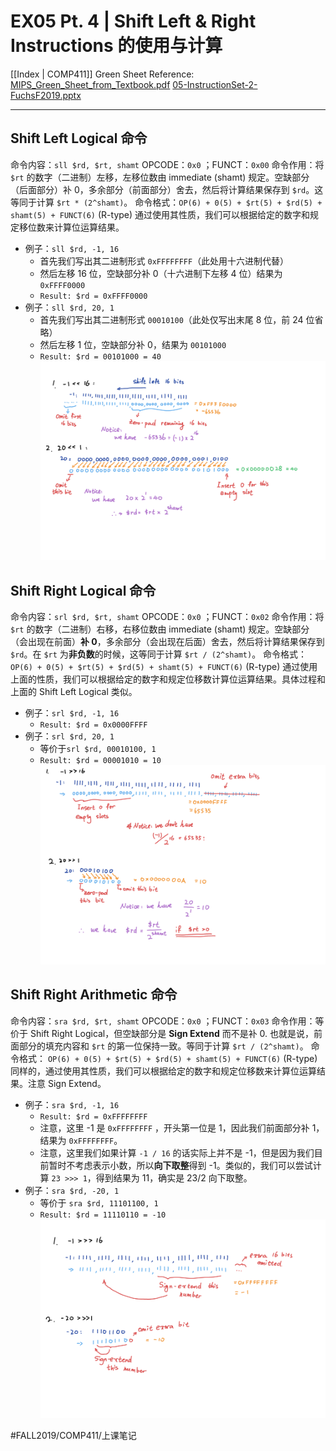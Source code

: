 # EX05 Pt. 4 | Shift Left & Right Instructions 的使用与计算
[[Index | COMP411]]
Green Sheet Reference:
<a href='MIPS_Green_Sheet_from_Textbook.pdf'>MIPS_Green_Sheet_from_Textbook.pdf</a>
<a href='05-InstructionSet-2-FuchsF2019.pptx'>05-InstructionSet-2-FuchsF2019.pptx</a>
- - - -
## Shift Left Logical 命令
命令内容：`sll $rd, $rt, shamt`
OPCODE：`0x0` ；FUNCT：`0x00` 
命令作用：将 `$rt` 的数字（二进制）左移，左移位数由 immediate (shamt) 规定。空缺部分（后面部分）补 0，多余部分（前面部分）舍去，然后将计算结果保存到 `$rd`。这等同于计算 `$rt * (2^shamt)`。
命令格式：`OP(6) + 0(5) + $rt(5) + $rd(5) + shamt(5) + FUNCT(6)` (R-type)
通过使用其性质，我们可以根据给定的数字和规定移位数来计算位运算结果。
- 例子：`sll $rd, -1, 16`
	- 首先我们写出其二进制形式 `0xFFFFFFFF`（此处用十六进制代替）
	- 然后左移 16 位，空缺部分补 0（十六进制下左移 4 位）结果为 `0xFFFF0000`
	- `Result: $rd = 0xFFFF0000` 
- 例子：`sll $rd, 20, 1`
	- 首先我们写出其二进制形式 `00010100`（此处仅写出末尾 8 位，前 24 位省略）
	- 然后左移 1 位，空缺部分补 0，结果为 `00101000`
	- `Result: $rd = 00101000 = 40`
![](EX05%20Pt.%204%20%7C%20Shift%20Left%20&%20Right%20Instructions%20%E7%9A%84%E4%BD%BF%E7%94%A8%E4%B8%8E%E8%AE%A1%E7%AE%97/bear_sketch@2x.png)

## Shift Right Logical 命令
命令内容：`srl $rd, $rt, shamt` 
OPCODE：`0x0` ；FUNCT：`0x02` 
命令作用：将 `$rt` 的数字（二进制）右移，右移位数由 immediate (shamt) 规定。空缺部分（会出现在前面）**补 0**，多余部分（会出现在后面）舍去，然后将计算结果保存到 `$rd`。在 `$rt` 为**非负数**的时候，这等同于计算 `$rt / (2^shamt)`。
命令格式：`OP(6) + 0(5) + $rt(5) + $rd(5) + shamt(5) + FUNCT(6)` (R-type)
通过使用上面的性质，我们可以根据给定的数字和规定位移数计算位运算结果。具体过程和上面的 Shift Left Logical 类似。
- 例子：`srl $rd, -1, 16`
	- `Result: $rd = 0x0000FFFF`
- 例子：`srl $rd, 20, 1`
	- 等价于`srl $rd, 00010100, 1`
	- `Result: $rd = 00001010 = 10`
![](EX05%20Pt.%204%20%7C%20Shift%20Left%20&%20Right%20Instructions%20%E7%9A%84%E4%BD%BF%E7%94%A8%E4%B8%8E%E8%AE%A1%E7%AE%97/bear_sketch@2x%202.png)

## Shift Right Arithmetic 命令
命令内容：`sra $rd, $rt, shamt`
OPCODE：`0x0` ；FUNCT：`0x03`
命令作用：等价于 Shift Right Logical，但空缺部分是 **Sign Extend** 而不是补 0. 也就是说，前面部分的填充内容和 `$rt` 的第一位保持一致。等同于计算 `$rt / (2^shamt)`。
命令格式： `OP(6) + 0(5) + $rt(5) + $rd(5) + shamt(5) + FUNCT(6)` (R-type)
同样的，通过使用其性质，我们可以根据给定的数字和规定位移数来计算位运算结果。注意 Sign Extend。
- 例子：`sra $rd, -1, 16`
	- `Result: $rd = 0xFFFFFFFF` 
	- 注意，这里 -1 是 `0xFFFFFFFF`  ，开头第一位是 1，因此我们前面部分补 1，结果为 `0xFFFFFFFF`。
	- 注意，这里我们如果计算 `-1 / 16` 的话实际上并不是 -1，但是因为我们目前暂时不考虑表示小数，所以**向下取整**得到 -1。类似的，我们可以尝试计算 `23 >>> 1`，得到结果为 11，确实是 23/2 向下取整。
- 例子：`sra $rd, -20, 1`
	- 等价于 `sra $rd, 11101100, 1`
	- `Result: $rd = 11110110 = -10`
![](EX05%20Pt.%204%20%7C%20Shift%20Left%20&%20Right%20Instructions%20%E7%9A%84%E4%BD%BF%E7%94%A8%E4%B8%8E%E8%AE%A1%E7%AE%97/bear_sketch@2x%203.png)


#FALL2019/COMP411/上课笔记